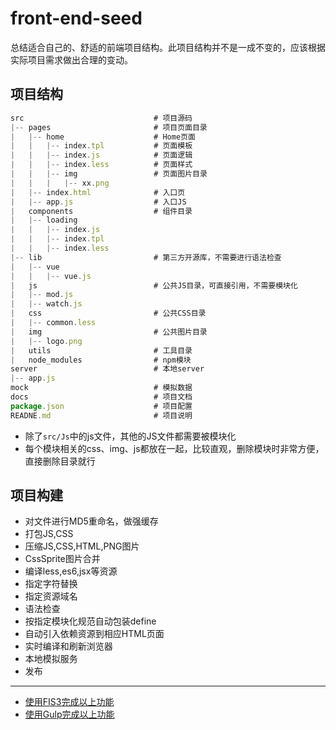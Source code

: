 # front-end-seed
总结适合自己的、舒适的前端项目结构。此项目结构并不是一成不变的，应该根据实际项目需求做出合理的变动。


## 项目结构

```js
src								# 项目源码
|--	pages					    # 项目页面目录
|	|-- home					# Home页面
|	|   |-- index.tpl			# 页面模板
|	|   |-- index.js 			# 页面逻辑
|	|   |-- index.less          # 页面样式
|	|   |-- img 				# 页面图片目录
|	|   |   |-- xx.png  		
|	|-- index.html				# 入口页
|	|-- app.js 					# 入口JS
|	components					# 组件目录
|	|-- loading
|	|   |-- index.js
|	|   |-- index.tpl
|	|   |-- index.less
|--	lib							# 第三方开源库，不需要进行语法检查
|	|-- vue    					
|	|   |-- vue.js
|	js 							# 公共JS目录，可直接引用，不需要模块化
|	|-- mod.js
|	|-- watch.js 				
|	css 						# 公共CSS目录
|	|-- common.less
|	img  						# 公共图片目录
|	|-- logo.png
|   utils 						# 工具目录
|   node_modules 				# npm模块
server 							# 本地server
|-- app.js
mock 							# 模拟数据
docs 							# 项目文档
package.json 					# 项目配置
READNE.md 						# 项目说明
```

* 除了`src/Js`中的js文件，其他的JS文件都需要被模块化
* 每个模块相关的css、img、js都放在一起，比较直观，删除模块时非常方便，直接删除目录就行


## 项目构建

* 对文件进行MD5重命名，做强缓存
* 打包JS,CSS
* 压缩JS,CSS,HTML,PNG图片
* CssSprite图片合并
* 编译less,es6,jsx等资源
* 指定字符替换
* 指定资源域名
* 语法检查
* 按指定模块化规范自动包装define
* 自动引入依赖资源到相应HTML页面
* 实时编译和刷新浏览器
* 本地模拟服务
* 发布

-------------------------------------
- [使用FIS3完成以上功能](./docs/build-by-fis3.md)
- [使用Gulp完成以上功能](./docs/build-by-gulp.md)




